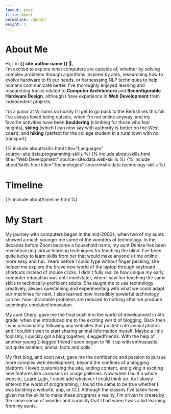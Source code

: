 ```yaml
---
layout: page
title: About
permalink: /about/
weight: 3
---
```


# **About Me**

Hi, I'm **{{ site.author.name }}** :wave:,<br>
I'm excited to explore what computers are capable of, whether by solving complex problems through algorithms inspired by ants, researching how to evolve hardware to fit our needs, or harnesssing NLP techniques to help humans communicate better. I've thoroughly enjoyed learning and researching topics related to **Computer Architecture** and **Reconfigurable Hardware Design**, although I have experience in **Web Development** from independent projects.

I'm a junior at Williams so luckily I'll get to go back to the Berkshires this fall. I've always loved being outside, when I'm not online anyway, and my favorite activities have been **bouldering** (climbing for those who fear heights), **skiing** (which I can now say with authority is better on the West coast), and **hiking** (perfect for the college student in a rural town with no transport).



<div class="row">
{% include about/skills.html title="Languages" source=site.data.programming-skills %}
{% include about/skills.html title="Web Development" source=site.data.web-skills %}
{% include about/skills.html title="Technologies" source=site.data.technology-skills %}
</div>

# **Timeline**
<div class="row">
{% include about/timeline.html %}
</div>

# **My Start**
My journey with computers began in the mid-2000s, when two of my aunts showed a much younger me some of the wonders of technology. In the decades before Zoom became a household name, my aunt Denise has been revolutionizing virtual learning techniques for teaching the blind. I've been quite lucky to learn skills from her that would make anyone's time online more easy and fun. Years before I could type without finger pecking, she helped me explore the brave new world of the laptop through keyboard shortcuts instead of mouse clicks. I didn't fully realize how unique my early computer education was until much later, when I saw her teaching the same skills to technically-proficient adults. She taught me to use technology creatively, always questioning and experimenting with what we could adapt our machines for next. I also learned how incredibly powerful technology can be: how intractable problems are reduced to nothing after we produce seemingly-unrelated innovation.

My aunt Cheryl gave me the final push into the world of development in 4th grade, when she introduced me to the exciting world of blogging. Back then I was passionately following any websites that posted cute animal photos and I couldn't wait to start sharing animal information myself. Maybe a little foolishly, I quickly got a blog together, 4leggedfriends. With the help of another young 2-legged friend I soon began to fill it up with enthusiastic, but quite amateur, animal facts and polls.

My first blog, and soon next, gave me the confidence and passion to pursue more complex web development, beyond the confines of a blogging platform. I loved customizing the site, adding content, and giving it exciting new features like carousels or image galleries. Now when I built a whole website, [Learn Latin](/projects/learnlatin), I could add whatever I could think up. As I slowly entered the world of programming, I found the same to be true whether I was building a website, app, or CLI. Although the classes I've taken have given me the skills to make these programs a reality, I'm driven to create by the same sense of wonder and curiosity that I had when I was a kid learning from my aunts.
